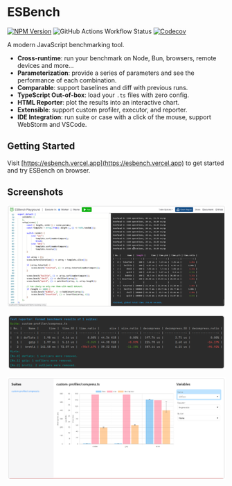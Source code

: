 # ESBench

[![NPM Version](https://img.shields.io/npm/v/esbench?style=flat-square)](https://www.npmjs.com/package/esbench)
![GitHub Actions Workflow Status](https://img.shields.io/github/actions/workflow/status/ESBenchmark/ESBench/test.yml?style=flat-square)
[![Codecov](https://img.shields.io/codecov/c/gh/ESBenchmark/ESBench?style=flat-square)](https://codecov.io/gh/ESBenchmark/ESBench)

A modern JavaScript benchmarking tool.

- **Cross-runtime**: run your benchmark on Node, Bun, browsers, remote devices and more...
- **Parameterization**: provide a series of parameters and see the performance of each combination.
- **Comparable**: support baselines and diff with previous runs.
- **TypeScript Out-of-box**: load your `.ts` files with zero config.
- **HTML Reporter**: plot the results into an interactive chart.
- **Extensible**: support custom profiler, executor, and reporter.
- **IDE Integration**: run suite or case with a click of the mouse, support WebStorm and VSCode.

## Getting Started

Visit [https://esbench.vercel.app](https://esbench.vercel.app) to get started and try ESBench on browser.

## Screenshots

![Playground](https://github.com/ESBenchmark/ESBench/raw/master/docs/assets/playground.webp)

![Text Report](https://github.com/ESBenchmark/ESBench/raw/master/docs/assets/text-report.webp)

![HTML Report](https://github.com/ESBenchmark/ESBench/raw/master/docs/assets/hTML-report.webp)
